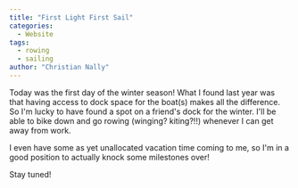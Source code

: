```yaml
---
title: "First Light First Sail"
categories:
  - Website
tags:
  - rowing
  - sailing
author: "Christian Nally"
---
```


Today was the first day of the winter season! What I found last year was that having access to dock space for the boat(s) makes all the difference. So I'm lucky to have found a spot on a friend's dock for the winter. I'll be able to bike down and go rowing (winging? kiting?!!) whenever I can get away from work.

I even have some as yet unallocated vacation time coming to me, so I'm in a good position to actually knock some milestones over!

Stay tuned!
